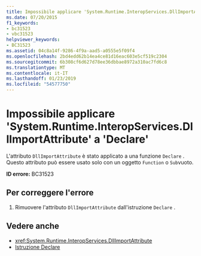 ```yaml
---
title: Impossibile applicare 'System.Runtime.InteropServices.DllImportAttribute' a 'Declare'
ms.date: 07/20/2015
f1_keywords:
- bc31523
- vbc31523
helpviewer_keywords:
- BC31523
ms.assetid: 04c8a14f-9286-4f9a-aad5-a0555e5f09f4
ms.openlocfilehash: 2bd4edd62b14ea4ce81d16eac603e5cf519c2304
ms.sourcegitcommit: 6b308cf6d627d78ee36dbbae8972a310ac7fd6c8
ms.translationtype: MT
ms.contentlocale: it-IT
ms.lasthandoff: 01/23/2019
ms.locfileid: "54577750"
---
```

# <a name="systemruntimeinteropservicesdllimportattribute-cannot-be-applied-to-a-declare"></a>Impossibile applicare 'System.Runtime.InteropServices.DllImportAttribute' a 'Declare'
L'attributo `DllImportAttribute` è stato applicato a una funzione `Declare` . Questo attributo può essere usato solo con un oggetto `Function` o `Sub`vuoto.  
  
 **ID errore:** BC31523  
  
## <a name="to-correct-this-error"></a>Per correggere l'errore  
  
1.  Rimuovere l'attributo `DllImportAttribute` dall'istruzione `Declare` .  
  
## <a name="see-also"></a>Vedere anche
- <xref:System.Runtime.InteropServices.DllImportAttribute>
- [Istruzione Declare](../../visual-basic/language-reference/statements/declare-statement.md)
